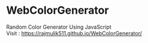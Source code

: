 # WebColorGenerator
Random Color Generator Using JavaScript <br>
Visit : https://rajmulik511.github.io/WebColorGenerator/
